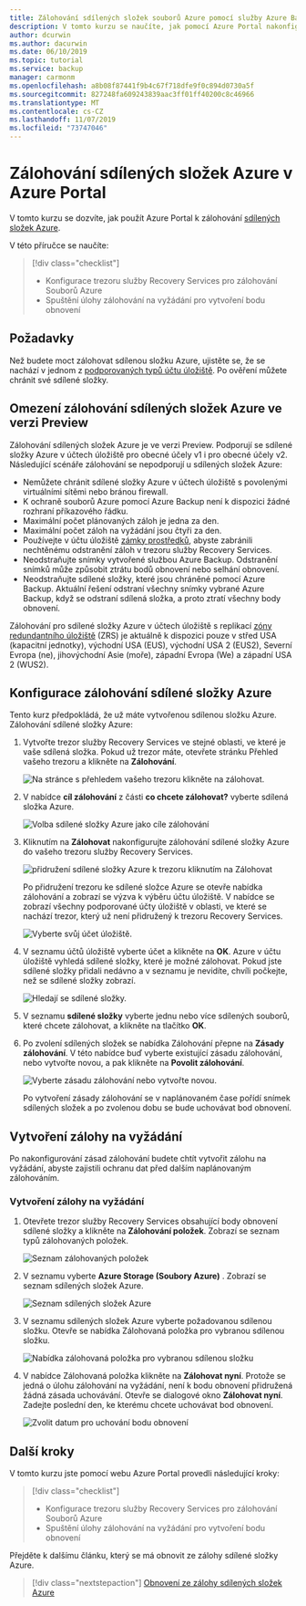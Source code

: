 ```yaml
---
title: Zálohování sdílených složek souborů Azure pomocí služby Azure Backup
description: V tomto kurzu se naučíte, jak pomocí Azure Portal nakonfigurovat trezor Recovery Services a zálohovat sdílené složky Azure.
author: dcurwin
ms.author: dacurwin
ms.date: 06/10/2019
ms.topic: tutorial
ms.service: backup
manager: carmonm
ms.openlocfilehash: a8b08f87441f9b4c67f718dfe9f0c894d0730a5f
ms.sourcegitcommit: 827248fa609243839aac3ff01ff40200c8c46966
ms.translationtype: MT
ms.contentlocale: cs-CZ
ms.lasthandoff: 11/07/2019
ms.locfileid: "73747046"
---
```

# <a name="back-up-azure-file-shares-in-the-azure-portal"></a>Zálohování sdílených složek Azure v Azure Portal

V tomto kurzu se dozvíte, jak použít Azure Portal k zálohování [sdílených složek Azure](../storage/files/storage-files-introduction.md).

V této příručce se naučíte:
> [!div class="checklist"]
>
> * Konfigurace trezoru služby Recovery Services pro zálohování Souborů Azure
> * Spuštění úlohy zálohování na vyžádání pro vytvoření bodu obnovení

## <a name="prerequisites"></a>Požadavky

Než budete moct zálohovat sdílenou složku Azure, ujistěte se, že se nachází v jednom z [podporovaných typů účtu úložiště](tutorial-backup-azure-files.md#limitations-for-azure-file-share-backup-during-preview). Po ověření můžete chránit své sdílené složky.

## <a name="limitations-for-azure-file-share-backup-during-preview"></a>Omezení zálohování sdílených složek Azure ve verzi Preview

Zálohování sdílených složek Azure je ve verzi Preview. Podporují se sdílené složky Azure v účtech úložiště pro obecné účely v1 i pro obecné účely v2. Následující scénáře zálohování se nepodporují u sdílených složek Azure:

* Nemůžete chránit sdílené složky Azure v účtech úložiště s povolenými virtuálními sítěmi nebo bránou firewall.
* K ochraně souborů Azure pomocí Azure Backup není k dispozici žádné rozhraní příkazového řádku.
* Maximální počet plánovaných záloh je jedna za den.
* Maximální počet záloh na vyžádání jsou čtyři za den.
* Používejte v účtu úložiště [zámky prostředků](https://docs.microsoft.com/cli/azure/resource/lock?view=azure-cli-latest), abyste zabránili nechtěnému odstranění záloh v trezoru služby Recovery Services.
* Neodstraňujte snímky vytvořené službou Azure Backup. Odstranění snímků může způsobit ztrátu bodů obnovení nebo selhání obnovení.
* Neodstraňujte sdílené složky, které jsou chráněné pomocí Azure Backup. Aktuální řešení odstraní všechny snímky vybrané Azure Backup, když se odstraní sdílená složka, a proto ztratí všechny body obnovení.

Zálohování pro sdílené složky Azure v účtech úložiště s replikací [zóny redundantního úložiště](../storage/common/storage-redundancy-zrs.md) (ZRS) je aktuálně k dispozici pouze v střed USA (kapacitní jednotky), východní USA (EUS), východní USA 2 (EUS2), Severní Evropa (ne), jihovýchodní Asie (moře), západní Evropa (We) a západní USA 2 (WUS2).

## <a name="configuring-backup-for-an-azure-file-share"></a>Konfigurace zálohování sdílené složky Azure

Tento kurz předpokládá, že už máte vytvořenou sdílenou složku Azure. Zálohování sdílené složky Azure:

1. Vytvořte trezor služby Recovery Services ve stejné oblasti, ve které je vaše sdílená složka. Pokud už trezor máte, otevřete stránku Přehled vašeho trezoru a klikněte na **Zálohování**.

    ![Na stránce s přehledem vašeho trezoru klikněte na zálohovat.](./media/backup-file-shares/overview-backup-page.png)

2. V nabídce **cíl zálohování** z části **co chcete zálohovat?** vyberte sdílená složka Azure.

    ![Volba sdílené složky Azure jako cíle zálohování](./media/backup-file-shares/choose-azure-fileshare-from-backup-goal.png)

3. Kliknutím na **Zálohovat** nakonfigurujte zálohování sdílené složky Azure do vašeho trezoru služby Recovery Services.

   ![přidružení sdílené složky Azure k trezoru kliknutím na Zálohovat](./media/backup-file-shares/set-backup-goal.png)

    Po přidružení trezoru ke sdílené složce Azure se otevře nabídka zálohování a zobrazí se výzva k výběru účtu úložiště. V nabídce se zobrazí všechny podporované účty úložiště v oblasti, ve které se nachází trezor, který už není přidružený k trezoru Recovery Services.

   ![Vyberte svůj účet úložiště.](./media/backup-file-shares/list-of-storage-accounts.png)

4. V seznamu účtů úložiště vyberte účet a klikněte na **OK**. Azure v účtu úložiště vyhledá sdílené složky, které je možné zálohovat. Pokud jste sdílené složky přidali nedávno a v seznamu je nevidíte, chvíli počkejte, než se sdílené složky zobrazí.

   ![Hledají se sdílené složky.](./media/backup-file-shares/discover-file-shares.png)

5. V seznamu **sdílené složky** vyberte jednu nebo více sdílených souborů, které chcete zálohovat, a klikněte na tlačítko **OK**.

6. Po zvolení sdílených složek se nabídka Zálohování přepne na **Zásady zálohování**. V této nabídce buď vyberte existující zásadu zálohování, nebo vytvořte novou, a pak klikněte na **Povolit zálohování**.

   ![Vyberte zásadu zálohování nebo vytvořte novou.](./media/backup-file-shares/apply-backup-policy.png)

    Po vytvoření zásady zálohování se v naplánovaném čase pořídí snímek sdílených složek a po zvolenou dobu se bude uchovávat bod obnovení.

## <a name="create-an-on-demand-backup"></a>Vytvoření zálohy na vyžádání

Po nakonfigurování zásad zálohování budete chtít vytvořit zálohu na vyžádání, abyste zajistili ochranu dat před dalším naplánovaným zálohováním.

### <a name="to-create-an-on-demand-backup"></a>Vytvoření zálohy na vyžádání

1. Otevřete trezor služby Recovery Services obsahující body obnovení sdílené složky a klikněte na **Zálohování položek**. Zobrazí se seznam typů zálohovaných položek.

   ![Seznam zálohovaných položek](./media/backup-file-shares/list-of-backup-items.png)

2. V seznamu vyberte **Azure Storage (Soubory Azure)** . Zobrazí se seznam sdílených složek Azure.

   ![Seznam sdílených složek Azure](./media/backup-file-shares/list-of-azure-files-backup-items.png)

3. V seznamu sdílených složek Azure vyberte požadovanou sdílenou složku. Otevře se nabídka Zálohovaná položka pro vybranou sdílenou složku.

   ![Nabídka zálohovaná položka pro vybranou sdílenou složku](./media/backup-file-shares/backup-item-menu.png)

4. V nabídce Zálohovaná položka klikněte na **Zálohovat nyní**. Protože se jedná o úlohu zálohování na vyžádání, není k bodu obnovení přidružená žádná zásada uchovávání. Otevře se dialogové okno **Zálohovat nyní**. Zadejte poslední den, ke kterému chcete uchovávat bod obnovení.

   ![Zvolit datum pro uchování bodu obnovení](./media/backup-file-shares/backup-now-menu.png)

## <a name="next-steps"></a>Další kroky

V tomto kurzu jste pomocí webu Azure Portal provedli následující kroky:

> [!div class="checklist"]
>
> * Konfigurace trezoru služby Recovery Services pro zálohování Souborů Azure
> * Spuštění úlohy zálohování na vyžádání pro vytvoření bodu obnovení

Přejděte k dalšímu článku, který se má obnovit ze zálohy sdílené složky Azure.

> [!div class="nextstepaction"]
> [Obnovení ze zálohy sdílených složek Azure](./backup-azure-files.md#restore-from-backup-of-azure-file-share)
